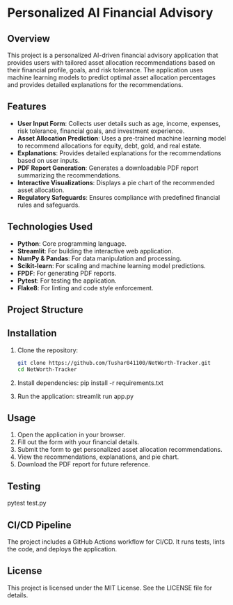 # Personalized AI Financial Advisory

## Overview
This project is a personalized AI-driven financial advisory application that provides users with tailored asset allocation recommendations based on their financial profile, goals, and risk tolerance. The application uses machine learning models to predict optimal asset allocation percentages and provides detailed explanations for the recommendations.

## Features
- **User Input Form**: Collects user details such as age, income, expenses, risk tolerance, financial goals, and investment experience.
- **Asset Allocation Prediction**: Uses a pre-trained machine learning model to recommend allocations for equity, debt, gold, and real estate.
- **Explanations**: Provides detailed explanations for the recommendations based on user inputs.
- **PDF Report Generation**: Generates a downloadable PDF report summarizing the recommendations.
- **Interactive Visualizations**: Displays a pie chart of the recommended asset allocation.
- **Regulatory Safeguards**: Ensures compliance with predefined financial rules and safeguards.

## Technologies Used
- **Python**: Core programming language.
- **Streamlit**: For building the interactive web application.
- **NumPy & Pandas**: For data manipulation and processing.
- **Scikit-learn**: For scaling and machine learning model predictions.
- **FPDF**: For generating PDF reports.
- **Pytest**: For testing the application.
- **Flake8**: For linting and code style enforcement.

## Project Structure

## Installation
1. Clone the repository:
   ```bash
   git clone https://github.com/Tushar041100/NetWorth-Tracker.git
   cd NetWorth-Tracker

2. Install dependencies:
   pip install -r requirements.txt

3. Run the application:
   streamlit run app.py

## Usage
1. Open the application in your browser.
2. Fill out the form with your financial details.
3. Submit the form to get personalized asset allocation recommendations.
4. View the recommendations, explanations, and pie chart.
5. Download the PDF report for future reference.      

## Testing
   pytest test.py

## CI/CD Pipeline
The project includes a GitHub Actions workflow for CI/CD. It runs tests, lints the code, and deploys the application.

## License
This project is licensed under the MIT License. See the LICENSE file for details.